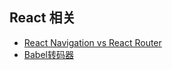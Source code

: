 ## React 相关
- [React Navigation vs React Router](ReactNavigationReactRouter.md)
- [Babel转码器](Babel.md)